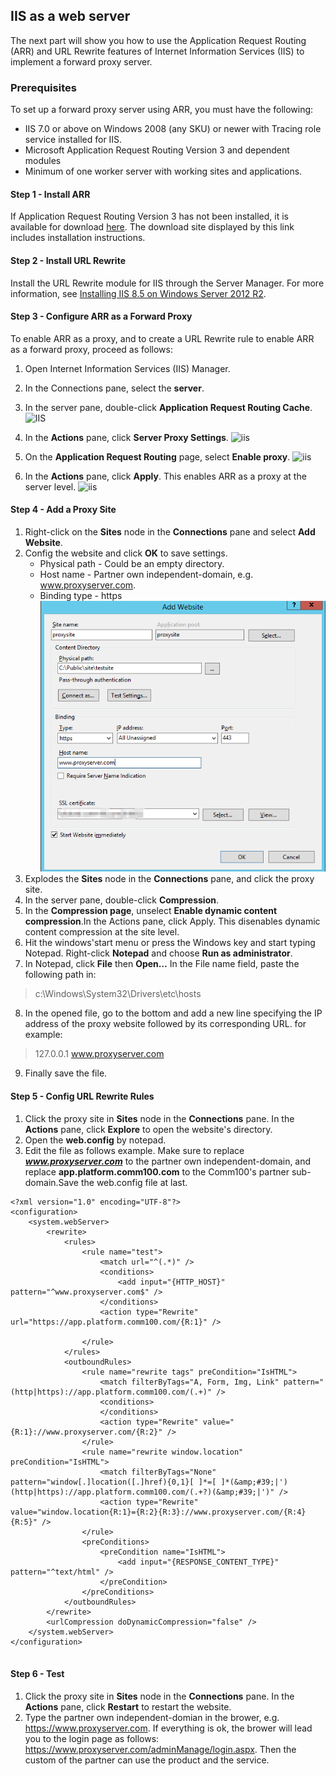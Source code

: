 ## IIS as a web server
The next part will show you how to use the Application Request Routing (ARR) and URL Rewrite features of Internet Information Services (IIS) to implement a forward proxy server.

### Prerequisites
To set up a forward proxy server using ARR, you must have the following:
- IIS 7.0 or above on Windows 2008 (any SKU) or newer with Tracing role service installed for IIS.
- Microsoft Application Request Routing Version 3 and dependent modules
- Minimum of one worker server with working sites and applications.

#### Step 1 - Install ARR
If Application Request Routing Version 3 has not been installed, it is available for download [here](https://www.microsoft.com/en-us/download/details.aspx?id=39715). The download site displayed by this link includes installation instructions.

#### Step 2 - Install URL Rewrite
Install the URL Rewrite module for IIS through the Server Manager. For more information, see [Installing IIS 8.5 on Windows Server 2012 R2](https://docs.microsoft.com/en-us/iis/install/installing-iis-85/installing-iis-85-on-windows-server-2012-r2).

#### Step 3 - Configure ARR as a Forward Proxy
To enable ARR as a proxy, and to create a URL Rewrite rule to enable ARR as a forward proxy, proceed as follows:
1. Open Internet Information Services (IIS) Manager.
2. In the Connections pane, select the **server**.
3. In the server pane, double-click **Application Request Routing Cache**.
![IIS](https://docs.microsoft.com/en-us/iis/extensions/configuring-application-request-routing-arr/creating-a-forward-proxy-using-application-request-routing/_static/image3.jpg)

4. In the **Actions** pane, click **Server Proxy Settings**.
![iis](https://docs.microsoft.com/en-us/iis/extensions/configuring-application-request-routing-arr/creating-a-forward-proxy-using-application-request-routing/_static/image4.jpg)

5. On the **Application Request Routing** page, select **Enable proxy**.
![iis](https://docs.microsoft.com/en-us/iis/extensions/configuring-application-request-routing-arr/creating-a-forward-proxy-using-application-request-routing/_static/image5.jpg)

6. In the **Actions** pane, click **Apply**. This enables ARR as a proxy at the server level.
![iis](https://docs.microsoft.com/en-us/iis/extensions/configuring-application-request-routing-arr/creating-a-forward-proxy-using-application-request-routing/_static/image6.jpg)

#### Step 4 - Add a Proxy Site  
1. Right-click on the **Sites** node in the **Connections** pane and select **Add Website**.
2. Config the website and click **OK** to save settings.
   - Physical path - Could be an empty directory.
   - Host name - Partner own independent-domain, e.g. www.proxyserver.com.
   - Binding type - https   
   ![](https://raw.githubusercontent.com/hypnus1983/LivechatAPI/master/add%20website.png)
3. Explodes the **Sites** node in the **Connections** pane, and click the proxy site.
4. In the server pane, double-click **Compression**.
5. In the **Compression page**, unselect **Enable dynamic content compression**.In the Actions pane, click Apply. This disenables dynamic content compression at the site level.
6. Hit the windows'start menu or press the Windows key and start typing Notepad. Right-click **Notepad** and choose **Run as administrator**.
7. In Notepad, click **File** then **Open…** In the File name field, paste the following path in:
> c:\Windows\System32\Drivers\etc\hosts
8. In the opened file, go to the bottom and add a new line specifying the IP address of the proxy website followed by its corresponding URL. for example:
 > 127.0.0.1 www.proxyserver.com
9. Finally save the file.


#### Step 5 - Config URL Rewrite Rules
1. Click the proxy site in **Sites** node in the **Connections** pane. In the **Actions** pane, click **Explore** to open the website's directory.
2. Open the **web.config** by notepad.
3. Edit the file as follows example. Make sure to replace ***www.proxyserver.com*** to the partner own independent-domain, and replace **app.platform.comm100.com** to the Comm100's partner sub-domain.Save the web.config file at last.

```
<?xml version="1.0" encoding="UTF-8"?>
<configuration>
    <system.webServer>
        <rewrite>
            <rules>
                <rule name="test">
                    <match url="^(.*)" />
                    <conditions>
                        <add input="{HTTP_HOST}" pattern="^www.proxyserver.com$" />
                    </conditions>
                    <action type="Rewrite" url="https://app.platform.comm100.com/{R:1}" />

                </rule>
            </rules>
            <outboundRules>
                <rule name="rewrite tags" preCondition="IsHTML">
                    <match filterByTags="A, Form, Img, Link" pattern="(http|https)://app.platform.comm100.com/(.+)" />
                    <conditions>
                    </conditions>
                    <action type="Rewrite" value="{R:1}://www.proxyserver.com/{R:2}" />
                </rule>
                <rule name="rewrite window.location" preCondition="IsHTML">
                    <match filterByTags="None" pattern="window[.]location([.]href){0,1}[ ]*=[ ]*(&amp;#39;|')(http|https)://app.platform.comm100.com/(.+?)(&amp;#39;|')" />
                    <action type="Rewrite" value="window.location{R:1}={R:2}{R:3}://www.proxyserver.com/{R:4}{R:5}" />
                </rule>
                <preConditions>
                    <preCondition name="IsHTML">
                        <add input="{RESPONSE_CONTENT_TYPE}" pattern="^text/html" />
                    </preCondition>
                </preConditions>
            </outboundRules>
        </rewrite>
        <urlCompression doDynamicCompression="false" />
    </system.webServer>
</configuration>


```


#### Step 6 - Test
1. Click the proxy site in **Sites** node in the **Connections** pane. In the **Actions** pane, click **Restart** to restart the website.
2. Type the partner own independent-domian in the brower, e.g. https://www.proxyserver.com. If everything is ok, the brower will lead you to the login page as follows: https://www.proxyserver.com/adminManage/login.aspx. Then the custom of the partner can use the product and the service.
